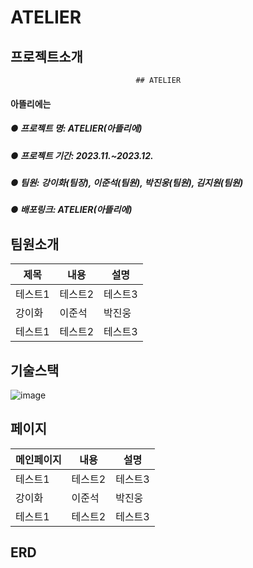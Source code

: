 # ATELIER
## 프로젝트소개
                                ## ATELIER
#### 아뜰리에는 
##### ● 프로젝트 명: ATELIER(아뜰리에)
##### ● 프로젝트 기간: 2023.11.~2023.12.
##### ● 팀원: 강이화(팀장), 이준석(팀원), 박진웅(팀원), 김지원(팀원)
##### ● 배포링크: ATELIER(아뜰리에)

## 팀원소개
|제목|내용|설명|
|------|---|---|
|테스트1|테스트2|테스트3||박진웅|
|강이화|이준석|박진웅||박진웅|
|테스트1|테스트2|테스트3|

## 기술스택
![image](https://github.com/siwool123/atelier/assets/138649745/8eea34ff-ca6d-4135-9f03-67aacd701bb0)

## 페이지
|메인페이지|내용|설명|
|------|---|---|
|테스트1|테스트2|테스트3||박진웅|
|강이화|이준석|박진웅||박진웅|
|테스트1|테스트2|테스트3|

## ERD

